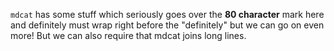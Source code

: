 `mdcat` has some stuff which seriously goes over the **80 character** mark here and definitely must wrap right before the "definitely" but we can go on even more!
But
we can
also
require
that mdcat joins long lines.
